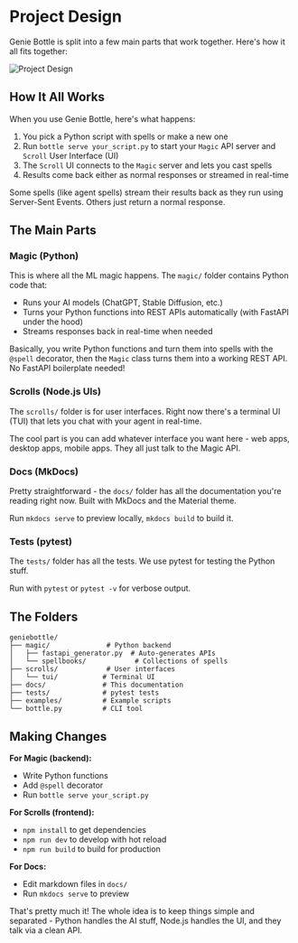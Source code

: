 # Project Design

Genie Bottle is split into a few main parts that work together. Here's how it all fits together:

![Project Design](images/Project%20code%20design.svg)

## How It All Works

When you use Genie Bottle, here's what happens:

1. You pick a Python script with spells or make a new one
2. Run `bottle serve your_script.py` to start your `Magic` API server and `Scroll` User Interface (UI)
3. The `Scroll` UI connects to the `Magic` server and lets you cast spells
4. Results come back either as normal responses or streamed in real-time

Some spells (like agent spells) stream their results back as they run using Server-Sent Events. Others just return a normal response.

## The Main Parts

### Magic (Python)

This is where all the ML magic happens. The `magic/` folder contains Python code that:

- Runs your AI models (ChatGPT, Stable Diffusion, etc.)
- Turns your Python functions into REST APIs automatically (with FastAPI under the hood)
- Streams responses back in real-time when needed

Basically, you write Python functions and turn them into spells with the `@spell` decorator, then the `Magic` class turns them into a working REST API. No FastAPI boilerplate needed!

### Scrolls (Node.js UIs)

The `scrolls/` folder is for user interfaces. Right now there's a terminal UI (TUI) that lets you chat with your agent in real-time.

The cool part is you can add whatever interface you want here - web apps, desktop apps, mobile apps. They all just talk to the Magic API.

### Docs (MkDocs)

Pretty straightforward - the `docs/` folder has all the documentation you're reading right now. Built with MkDocs and the Material theme.

Run `mkdocs serve` to preview locally, `mkdocs build` to build it.

### Tests (pytest)

The `tests/` folder has all the tests. We use pytest for testing the Python stuff.

Run with `pytest` or `pytest -v` for verbose output.

## The Folders

```
geniebottle/
├── magic/              # Python backend
│   ├── fastapi_generator.py  # Auto-generates APIs
│   └── spellbooks/            # Collections of spells
├── scrolls/            # User interfaces
│   └── tui/           # Terminal UI
├── docs/              # This documentation
├── tests/             # pytest tests
├── examples/          # Example scripts
└── bottle.py          # CLI tool
```

## Making Changes

**For Magic (backend):**

- Write Python functions
- Add `@spell` decorator
- Run `bottle serve your_script.py`

**For Scrolls (frontend):**

- `npm install` to get dependencies
- `npm run dev` to develop with hot reload
- `npm run build` to build for production

**For Docs:**

- Edit markdown files in `docs/`
- Run `mkdocs serve` to preview

That's pretty much it! The whole idea is to keep things simple and separated - Python handles the AI stuff, Node.js handles the UI, and they talk via a clean API.
